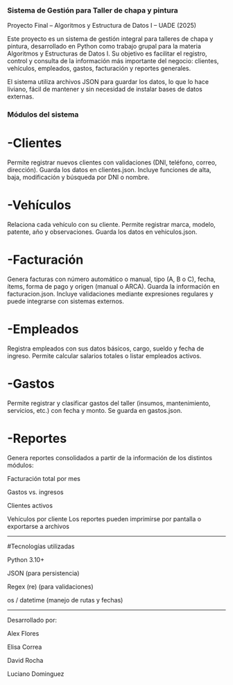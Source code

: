 ### Sistema de Gestión para Taller de chapa y pintura
Proyecto Final – Algoritmos y Estructura de Datos I – UADE (2025)

Este proyecto es un sistema de gestión integral para talleres de chapa y pintura, desarrollado en Python como trabajo grupal para la materia Algoritmos y Estructuras de Datos I.
Su objetivo es facilitar el registro, control y consulta de la información más importante del negocio: clientes, vehículos, empleados, gastos, facturación y reportes generales.

El sistema utiliza archivos JSON para guardar los datos, lo que lo hace liviano, fácil de mantener y sin necesidad de instalar bases de datos externas.


### Módulos del sistema

# -Clientes

Permite registrar nuevos clientes con validaciones (DNI, teléfono, correo, dirección).
Guarda los datos en clientes.json.
Incluye funciones de alta, baja, modificación y búsqueda por DNI o nombre.

# -Vehículos

Relaciona cada vehículo con su cliente.
Permite registrar marca, modelo, patente, año y observaciones.
Guarda los datos en vehiculos.json.

# -Facturación

Genera facturas con número automático o manual, tipo (A, B o C), fecha, ítems, forma de pago y origen (manual o ARCA).
Guarda la información en facturacion.json.
Incluye validaciones mediante expresiones regulares y puede integrarse con sistemas externos.

# -Empleados

Registra empleados con sus datos básicos, cargo, sueldo y fecha de ingreso.
Permite calcular salarios totales o listar empleados activos.

# -Gastos

Permite registrar y clasificar gastos del taller (insumos, mantenimiento, servicios, etc.) con fecha y monto.
Se guarda en gastos.json.

# -Reportes

Genera reportes consolidados a partir de la información de los distintos módulos:

Facturación total por mes

Gastos vs. ingresos

Clientes activos

Vehículos por cliente
Los reportes pueden imprimirse por pantalla o exportarse a archivos

-----------------------------------------------------------------------------------------

#Tecnologías utilizadas

Python 3.10+

JSON (para persistencia)

Regex (re) (para validaciones)

os / datetime (manejo de rutas y fechas)

-----------------------------------------------------------------------------------------

Desarrollado por:

Alex Flores

Elisa Correa

David Rocha

Luciano Dominguez


